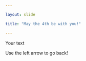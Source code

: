 ```yaml
---

layout: slide

title: "May the 4th be with you!"

---
```


Your text

Use the left arrow to go back!
